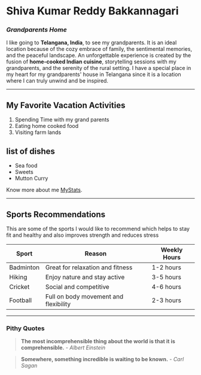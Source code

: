 # **Shiva Kumar Reddy Bakkannagari**
### *Grandparents Home*

I like going to **Telangana, India**, to see my grandparents. It is an ideal location because of the cozy embrace of family, the sentimental memories, and the peaceful landscape. An unforgettable experience is created by the fusion of **home-cooked Indian cuisine**, storytelling sessions with my grandparents, and the serenity of the rural setting. I have a special place in my heart for my grandparents' house in Telangana since it is a location where I can truly unwind and be inspired.

---
##  My Favorite Vacation Activities

   1. Spending Time with my grand parents
   2. Eating home cooked food
   3. Visiting farm lands

## list of dishes
 
- Sea food
- Sweets
-  Mutton Curry

 Know more about me [MyStats](MyStats.md).

---

## Sports Recommendations
This are some of the sports I would like to recommend which helps to stay fit and healthy and also improves strength and reduces stress


| Sport            | Reason                                | Weekly Hours |
| ---------------- | ------------------------------------- | ------------ |
| Badminton        | Great for relaxation and fitness      | 1-2 hours    |
| Hiking           | Enjoy nature and stay active          | 3-5 hours    |
| Cricket           | Social and competitive                | 4-6 hours    |
| Football             | Full on body movement and flexibility         | 2-3 hours    |

---
### Pithy Quotes

> **The most incomprehensible thing about the world is that it is comprehensible.** - *Albert Einstein*

> **Somewhere, something incredible is waiting to be known.** - *Carl Sagan*


